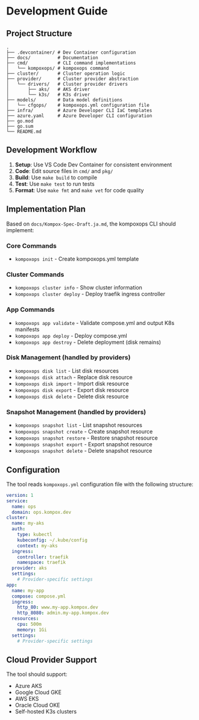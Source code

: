 # Development Guide

## Project Structure

```
.
├── .devcontainer/ # Dev Container configuration
├── docs/          # Documentation
├── cmd/           # CLI command implementations
│   └── kompoxops/ # kompoxops command
├── cluster/       # Cluster operation logic
├── provider/      # Cluster provider abstraction
│   └── drivers/   # Cluster provider drivers
│       ├── aks/   # AKS driver
│       └── k3s/   # K3s driver
├── models/        # Data model definitions
│   └── cfgops/    # kompoxops.yml configuration file
├── infra/         # Azure Developer CLI IaC templates
├── azure.yaml     # Azure Developer CLI configuration
├── go.mod
├── go.sum
└── README.md
```

## Development Workflow

1. **Setup**: Use VS Code Dev Container for consistent environment
2. **Code**: Edit source files in `cmd/` and `pkg/`
3. **Build**: Use `make build` to compile
4. **Test**: Use `make test` to run tests
5. **Format**: Use `make fmt` and `make vet` for code quality

## Implementation Plan

Based on `docs/Kompox-Spec-Draft.ja.md`, the kompoxops CLI should implement:

### Core Commands

- `kompoxops init` - Create kompoxops.yml template

### Cluster Commands

- `kompoxops cluster info` - Show cluster information
- `kompoxops cluster deploy` - Deploy traefik ingress controller

### App Commands

- `kompoxops app validate` - Validate compose.yml and output K8s manifests
- `kompoxops app deploy` - Deploy compose.yml
- `kompoxops app destroy` - Delete deployment (disk remains)

### Disk Management (handled by providers)

- `kompoxops disk list` - List disk resources
- `kompoxops disk attach` - Replace disk resource
- `kompoxops disk import` - Import disk resource
- `kompoxops disk export` - Export disk resource
- `kompoxops disk delete` - Delete disk resource

### Snapshot Management (handled by providers)

- `kompoxops snapshot list` - List snapshot resources
- `kompoxops snapshot create` - Create snapshot resource
- `kompoxops snapshot restore` - Restore snapshot resource
- `kompoxops snapshot export` - Export snapshot resource
- `kompoxops snapshot delete` - Delete snapshot resource

## Configuration

The tool reads `kompoxops.yml` configuration file with the following structure:

```yaml
version: 1
service:
  name: ops
  domain: ops.kompox.dev
cluster:
  name: my-aks
  auth:
    type: kubectl
    kubeconfig: ~/.kube/config
    context: my-aks
  ingress:
    controller: traefik
    namespace: traefik
  provider: aks
  settings:
    # Provider-specific settings
app:
  name: my-app
  compose: compose.yml
  ingress:
    http_80: www.my-app.kompox.dev
    http_8080: admin.my-app.kompox.dev
  resources:
    cpu: 500m
    memory: 1Gi
  settings:
    # Provider-specific settings
```

## Cloud Provider Support

The tool should support:
- Azure AKS
- Google Cloud GKE
- AWS EKS
- Oracle Cloud OKE
- Self-hosted K3s clusters